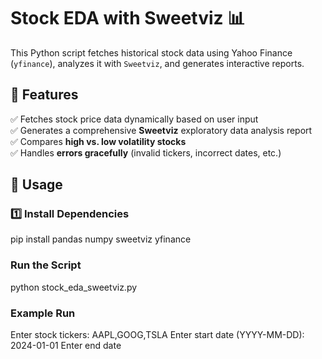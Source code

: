 # Stock EDA with Sweetviz 📊

This Python script fetches historical stock data using Yahoo Finance (`yfinance`), 
analyzes it with `Sweetviz`, and generates interactive reports.

## 📌 Features
✅ Fetches stock price data dynamically based on user input  
✅ Generates a comprehensive **Sweetviz** exploratory data analysis report  
✅ Compares **high vs. low volatility stocks**  
✅ Handles **errors gracefully** (invalid tickers, incorrect dates, etc.)

## 🚀 Usage
### 1️⃣ Install Dependencies
 pip install pandas numpy sweetviz yfinance

### Run the Script
python stock_eda_sweetviz.py

### Example Run
Enter stock tickers: AAPL,GOOG,TSLA
Enter start date (YYYY-MM-DD): 2024-01-01
Enter end date

